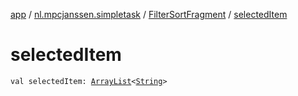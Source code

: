 [app](../../index.md) / [nl.mpcjanssen.simpletask](../index.md) / [FilterSortFragment](index.md) / [selectedItem](.)

# selectedItem

`val selectedItem: `[`ArrayList`](http://docs.oracle.com/javase/6/docs/api/java/util/ArrayList.html)`<`[`String`](https://kotlinlang.org/api/latest/jvm/stdlib/kotlin/-string/index.html)`>`